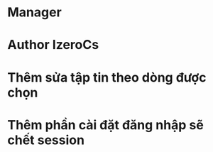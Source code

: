 # Manager
# Author **IzeroCs**

# Thêm sửa tập tin theo dòng được chọn
# Thêm phần cài đặt đăng nhập sẽ chết session